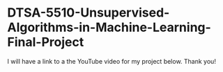 # DTSA-5510-Unsupervised-Algorithms-in-Machine-Learning-Final-Project
I will have a link to a the YouTube video for my project below. Thank you!
